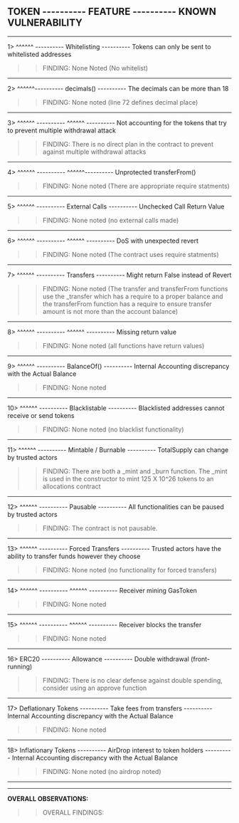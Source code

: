 ## TOKEN ---------- FEATURE ---------- KNOWN VULNERABILITY

---

1> ^^^^^^ ---------- Whitelisting ---------- Tokens can only be sent to whitelisted addresses

> > FINDING: None Noted (No whitelist)

---

2> ^^^^^^---------- decimals() ---------- The decimals can be more than 18

> > FINDING: None noted (line 72 defines decimal place)

---

3> ^^^^^^ ---------- ^^^^^^ ---------- Not accounting for the tokens that try to prevent multiple withdrawal attack

> > FINDING: There is no direct plan in the contract to prevent against multiple withdrawal attacks

---

4> ^^^^^^ ---------- ^^^^^^---------- Unprotected ‍‍‍‍‍‍‍transferFrom()

> > FINDING: None noted (There are appropriate require statments)

---

5> ^^^^^^ ---------- External Calls ---------- Unchecked Call Return Value

> > FINDING: None noted (no external calls made)

---

6> ^^^^^^ ---------- ^^^^^^ ---------- DoS with unexpected revert

> > FINDING: None noted (The contract uses require statments)

---

7> ^^^^^^ ---------- Transfers ---------- Might return False instead of Revert

> > FINDING: None noted (The transfer and transferFrom functions use the \_transfer which has a require to a proper balance and the transferFrom function has a require to ensure transfer amount is not more than the account balance)

---

8> ^^^^^^ ---------- ^^^^^^ ---------- Missing return value

> > FINDING: None noted (all functions have return values)

---

9> ^^^^^^ ---------- BalanceOf() ---------- Internal Accounting discrepancy with the Actual Balance

> > FINDING: None noted

---

10> ^^^^^^ ---------- Blacklistable ---------- Blacklisted addresses cannot receive or send tokens

> > FINDING: None noted (no blacklist functionality)

---

11> ^^^^^^ ---------- Mintable / Burnable ---------- TotalSupply can change by trusted actors

> > FINDING: There are both a \_mint and \_burn function. The \_mint is used in the constructor to mint 125 X 10^26 tokens to an allocations contract

---

12> ^^^^^^ ---------- Pausable ---------- All functionalities can be paused by trusted actors

> > FINDING: The contract is not pausable.

---

13> ^^^^^^ ---------- Forced Transfers ---------- Trusted actors have the ability to transfer funds however they choose

> > FINDING: None noted (no functionality for forced transfers)

---

14> ^^^^^^ ---------- ^^^^^^ ---------- Receiver mining GasToken

> > FINDING: None noted

---

15> ^^^^^^ ---------- ^^^^^^ ---------- Receiver blocks the transfer

> > FINDING: None noted

---

16> ERC20 ---------- Allowance ---------- Double withdrawal (front-running)

> > FINDING: There is no clear defense against double spending, consider using an approve function

---

17> Deflationary Tokens ---------- Take fees from transfers ---------- Internal Accounting discrepancy with the Actual Balance

> > FINDING: None noted

---

18> Inflationary Tokens ---------- AirDrop interest to token holders ---------- Internal Accounting discrepancy with the Actual Balance

> > FINDING: None noted (no airdrop noted)

---

---

**OVERALL OBSERVATIONS:**

> > OVERALL FINDINGS:
